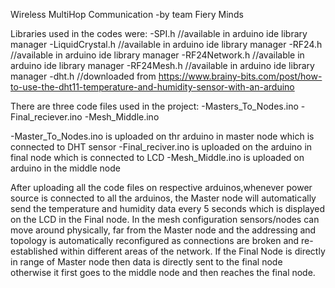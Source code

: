 Wireless MultiHop Communication
-by team Fiery Minds

Libraries used in the codes were:
-SPI.h            //available in arduino ide library manager
-LiquidCrystal.h  //available in arduino ide library manager
-RF24.h           //available in arduino ide library manager
-RF24Network.h    //available in arduino ide library manager
-RF24Mesh.h       //available in arduino ide library manager
-dht.h            //downloaded from https://www.brainy-bits.com/post/how-to-use-the-dht11-temperature-and-humidity-sensor-with-an-arduino

There are three code files used in the project:
-Masters_To_Nodes.ino
-Final_reciever.ino
-Mesh_Middle.ino

-Master_To_Nodes.ino is uploaded on thr arduino in master node which is connected to DHT sensor
-Final_reciver.ino is uploaded on the arduino in final node which is connected to LCD
-Mesh_Middle.ino is uploaded on arduino in the middle node

After uploading all the code files on respective arduinos,whenever power source is connected to all the arduinos,
the Master node will automatically send the temperature and humidity data every 5 seconds which is displayed on the LCD in the Final node.
In the mesh configuration sensors/nodes can move around physically, far from the Master node and the 
addressing and topology is automatically reconfigured as connections are broken and re-established within different areas of the network.
If the Final Node is directly in range of Master node then data is directly sent to the final node otherwise it first goes to the middle node
and then reaches the final node.
